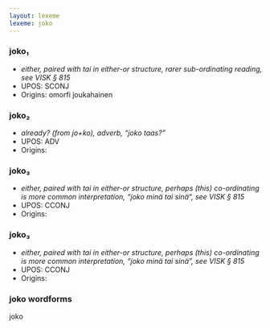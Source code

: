 ```yaml
---
layout: lexeme
lexeme: joko
---
```


###  joko₁

* _either, paired with tai in either-or structure, rarer sub-ordinating reading, see VISK § 815_
* UPOS:  SCONJ
* Origins: omorfi joukahainen 


###  joko₂

* _already? (from jo+ko), adverb, “joko taas?”_
* UPOS:  ADV
* Origins: 


###  joko₃

* _either, paired with tai in either-or structure, perhaps (this) co-ordinating is more common interpretation, “joko minä tai sinä“, see VISK § 815_
* UPOS:  CCONJ
* Origins: 


###  joko₃

* _either, paired with tai in either-or structure, perhaps (this) co-ordinating is more common interpretation, “joko minä tai sinä”, see VISK § 815_
* UPOS:  CCONJ
* Origins: 


### joko wordforms

joko

